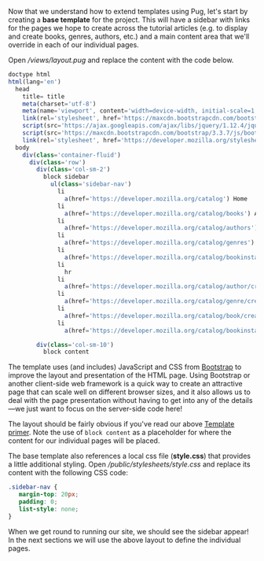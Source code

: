 Now that we understand how to extend templates using Pug, let's start by creating a **base template** for the project. This will have a sidebar with links for the pages we hope to create across the tutorial articles (e.g. to display and create books, genres, authors, etc.) and a main content area that we'll override in each of our individual pages.

Open */views/layout.pug* and replace the content with the code below.
    
```js
doctype html
html(lang='en')
  head
    title= title
    meta(charset='utf-8')
    meta(name='viewport', content='width=device-width, initial-scale=1')
    link(rel='stylesheet', href='https://maxcdn.bootstrapcdn.com/bootstrap/3.3.7/css/bootstrap.min.css')
    script(src='https://ajax.googleapis.com/ajax/libs/jquery/1.12.4/jquery.min.js')
    script(src='https://maxcdn.bootstrapcdn.com/bootstrap/3.3.7/js/bootstrap.min.js')
    link(rel='stylesheet', href='https://developer.mozilla.org/stylesheets/style.css')
  body
    div(class='container-fluid')
      div(class='row')
        div(class='col-sm-2')
          block sidebar
            ul(class='sidebar-nav')
              li 
                a(href='https://developer.mozilla.org/catalog') Home
              li 
                a(href='https://developer.mozilla.org/catalog/books') All books
              li 
                a(href='https://developer.mozilla.org/catalog/authors') All authors
              li 
                a(href='https://developer.mozilla.org/catalog/genres') All genres
              li 
                a(href='https://developer.mozilla.org/catalog/bookinstances') All book-instances
              li 
                hr
              li 
                a(href='https://developer.mozilla.org/catalog/author/create') Create new author
              li 
                a(href='https://developer.mozilla.org/catalog/genre/create') Create new genre
              li 
                a(href='https://developer.mozilla.org/catalog/book/create') Create new book
              li 
                a(href='https://developer.mozilla.org/catalog/bookinstance/create') Create new book instance (copy)

        div(class='col-sm-10')
          block content
```

The template uses (and includes) JavaScript and CSS from [Bootstrap](http://getbootstrap.com/
) to improve the layout and presentation of the HTML page. Using Bootstrap or another client-side web framework is a quick way to create an attractive page that can scale well on different browser sizes, and it also allows us to deal with the page presentation without having to get into any of the details—we just want to focus on the server-side code here!

The layout should be fairly obvious if you've read our above [Template primer](https://developer.mozilla.org/en-US/docs/Learn/Server-side/Express_Nodejs/Displaying_data#Template_primer
). Note the use of `block content` as a placeholder for where the content for our individual pages will be placed.

The base template also references a local css file (**style.css**) that provides a little additional styling. Open */public/stylesheets/style.css* and replace its content with the following CSS code:
    
 ```css
.sidebar-nav {
    margin-top: 20px;
    padding: 0;
    list-style: none;
}
```

When we get round to running our site, we should see the sidebar appear! In the next sections we will use the above layout to define the individual pages.
